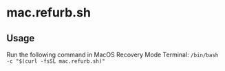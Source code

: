 # mac.refurb.sh

## Usage
Run the following command in MacOS Recovery Mode Terminal:
```/bin/bash -c "$(curl -fsSL mac.refurb.sh)"```

